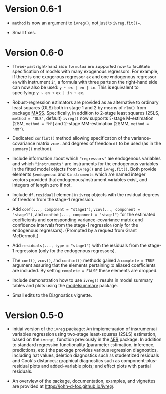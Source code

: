 # Version 0.6-1

* `method` is now an argument to `ivreg()`, not just to `ivreg.fit()=`.

* Small fixes.

# Version 0.6-0

* Three-part right-hand side `formula`s are supported now to facilitate specification
  of models with many exogenous regressors. For example, if there is one exogenous
  regressor `ex` and one endogenous regressor `en` with instrument `in`, a formula
  with three parts on the right-hand side can now also be used: `y ~ ex | en | in`.
  This is equivalent to specifying: `y ~ en + ex | in + ex`.

* Robust-regression estimators are provided as an alternative to ordinary
  least squares (OLS) both in stage 1 and 2 by means of `rlm()` from package
  [MASS](https://CRAN.R-project.org/package=MASS). Specifically, in addition to
  2-stage least squares (2SLS, `method = "OLS"`, default) `ivreg()` now supports
  2-stage M-estimation (2SM, `method = "M"`) and 2-stage MM-estimation (2SMM,
  `method = "MM"`).

* Dedicated `confint()` method allowing specification of the variance-covariance
  matrix `vcov.` and degrees of freedom `df` to be used (as in the `summary()`
  method).

* Include information about which `"regressors"` are endogenous variables and
  which `"instruments"` are instruments for the endogenous variables in the
  fitted model objects from `ivreg()` and `ivreg.fit()`. Both provide elements
  `$endogenous` and `$instruments` which are named integer vectors provided
  that endogenous/instrument variables exist, and integers of length zero if
  not.
  
* Include `df.residual1` element in `ivreg` objects with the residual degrees
  of freedom from the stage-1 regression.

* Add `coef(..., component = "stage1")`, `vcov(..., component = "stage1")`, and
  `confint(..., component = "stage1")` for the estimated coefficients and
  corresponding variance-covariance matrix and confidence intervals from the
  stage-1 regression (only for the endogenous regressors). (Prompted by a request
  from Grant McDermott.)
  
* Add `residuals(..., type = "stage1")` with the residuals from the stage-1
  regression (only for the endogenous regressors).

* The `coef()`, `vcov()`, and `confint()` methods gained a `complete = TRUE` argument
  assuring that the elements pertaining to aliased coefficients are included.
  By setting `complete = FALSE` these elements are dropped.

* Include demonstration how to use `ivreg()` results in model summary tables
  and plots using the [modelsummary](https://CRAN.R-project.org/package=modelsummary)
  package.
  
* Small edits to the Diagnostics vignette.


# Version 0.5-0

* Initial version of the `ivreg` package: An implementation of instrumental
  variables regression using two-stage least-squares (2SLS) estimation, based on
  the `ivreg()` function previously in the
  [AER](https://CRAN.R-project.org/package=AER) package. In addition to standard
  regression functionality (parameter estimation, inference, predictions, etc.)
  the package provides various regression diagnostics, including hat values,
  deletion diagnostics such as studentized residuals and Cook's distances;
  graphical diagnostics such as component-plus-residual plots and added-variable
  plots; and effect plots with partial residuals.
  
* An overview of the package, documentation, examples, and vignettes are provided
  at <https://john-d-fox.github.io/ivreg/>.
